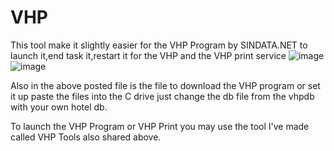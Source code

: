 # VHP
This tool make it slightly easier for the VHP Program by SINDATA.NET to launch it,end task it,restart it for the VHP and the VHP print service 
![image](https://user-images.githubusercontent.com/53135082/235323121-c2110a67-6705-457f-9d75-3e10af6eb4c3.png)
![image](https://user-images.githubusercontent.com/53135082/235323132-f7f4b4a0-3ea9-4b7a-8edd-be660e227c1c.png)

Also in the above posted file is the file to download the VHP program or set it up paste the files into the C drive just change the db file from the vhpdb with your own hotel db.

To launch the VHP Program or VHP Print you may use the tool I've made called VHP Tools also shared above.
